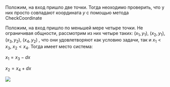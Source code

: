 Положим, на вход пришло две точки. Тогда неоходимо проверить, что у них просто совпадают координата $y$ с помощью метода CheckCoordinate

Положим, на вход пришло по меньшей мере четыре точки. Не ограничивая общности, рассмотрим из них четыре таких: $(x_1, y_1)$, $(x_2, y_1)$, $(x_3, y_2)$, $(x_4, y_2)$
, что они удовлетворяют как условию задачи, так и $x_1 < x_3$, $x_2 < x_4$. Тогда имеет место система: 


$x_1 = x_3 - dx$

$x_2 = x_4 + dx$


![]([https://github.com/SkosMartren/useful-materials/blob/main/BST_1.png](https://github.com/SkosMartren/useful-materials/blob/main/for_356_leetcode_1.png)https://github.com/SkosMartren/useful-materials/blob/main/for_356_leetcode_1.png)
